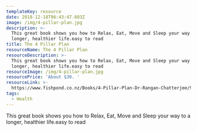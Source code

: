 ```yaml
---
templateKey: resource
date: 2018-12-18T06:43:47.603Z
image: /img/4-pillar-plan.jpg
description: >-
  This great book shows you how to Relax, Eat, Move and Sleep your way to a
  longer, healthier life.easy to read 
title: The 4 Pillar Plan
resourceName: The 4 Pillar Plan
resourceDescription: >-
  This great book shows you how to Relax, Eat, Move and Sleep your way to a
  longer, healthier life.easy to read 
resourceImage: /img/4-pillar-plan.jpg
resourcePrice: 'About $30. '
resourceLink: >-
  https://www.fishpond.co.nz/Books/4-Pillar-Plan-Dr-Rangan-Chatterjee/9780241303559?utm_source=googleps&utm_medium=ps&utm_campaign=NZ&gclid=Cj0KCQiAr93gBRDSARIsADvHiOpiyDfcbDeDkGJk220M9qtPqlY8rLnWlSdfsBLbdmYZdb_ohP6fmBkaAs36EALw_wcB#.XBiXzxx-OMo.email
tags:
  - Health
---
```

This great book shows you how to Relax, Eat, Move and Sleep your way to a longer, healthier life.easy to read
